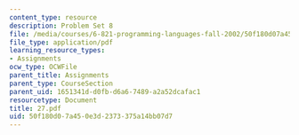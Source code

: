 ```yaml
---
content_type: resource
description: Problem Set 8
file: /media/courses/6-821-programming-languages-fall-2002/50f180d07a450e3d2373375a14bb07d7_27.pdf
file_type: application/pdf
learning_resource_types:
- Assignments
ocw_type: OCWFile
parent_title: Assignments
parent_type: CourseSection
parent_uid: 1651341d-d0fb-d6a6-7489-a2a52dcafac1
resourcetype: Document
title: 27.pdf
uid: 50f180d0-7a45-0e3d-2373-375a14bb07d7
---
```

